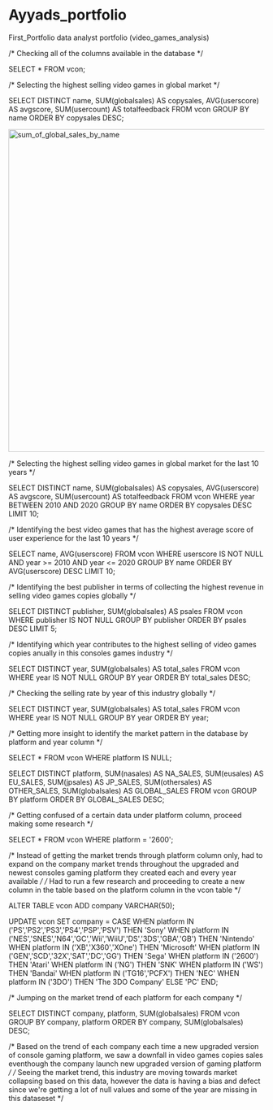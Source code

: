 # Ayyads_portfolio
First_Portfolio
data analyst portfolio (video_games_analysis)

/* Checking all of the columns available in the database */ 

SELECT * FROM vcon;

/* Selecting the highest selling video games in global market */ 

SELECT DISTINCT name, SUM(globalsales) AS copysales, AVG(userscore) AS avgscore, SUM(usercount) AS totalfeedback
FROM vcon 
GROUP BY name
ORDER BY copysales DESC;

<img width="635" alt="sum_of_global_sales_by_name" src="https://github.com/Ayyad96/Ayyads_portfolio/assets/140683898/8edfafff-950c-4fbd-8ce9-f53472482a51">


/* Selecting the highest selling video games in global market for the last 10 years */

SELECT DISTINCT name, SUM(globalsales) AS copysales, AVG(userscore) AS avgscore, SUM(usercount) AS totalfeedback
FROM vcon 
WHERE year BETWEEN 2010 AND 2020
GROUP BY name 
ORDER BY copysales DESC 
LIMIT 10;

/* Identifying the best video games that has the highest average score of user experience for the last 10 years */

SELECT name, AVG(userscore)
FROM vcon
WHERE userscore IS NOT NULL AND year >= 2010 AND year <= 2020
GROUP BY name
ORDER BY AVG(userscore) DESC
LIMIT 10;

/* Identifying the best publisher in terms of collecting the highest revenue in selling video games copies globally */

SELECT DISTINCT publisher, SUM(globalsales) AS psales
FROM vcon
WHERE publisher IS NOT NULL
GROUP BY publisher
ORDER BY psales DESC
LIMIT 5;

/* Identifying which year contributes to the highest selling of video games copies anually in this consoles games industry */

SELECT DISTINCT year, SUM(globalsales) AS total_sales
FROM vcon
WHERE year IS NOT NULL
GROUP BY year 
ORDER BY total_sales DESC;

/* Checking the selling rate by year of this industry globally */

SELECT DISTINCT year, SUM(globalsales) AS total_sales
FROM vcon
WHERE year IS NOT NULL
GROUP BY year 
ORDER BY year;

/* Getting more insight to identify the market pattern in the database by platform and year column */ 

SELECT * FROM vcon
WHERE platform IS NULL;

SELECT DISTINCT platform, SUM(nasales) AS NA_SALES, SUM(eusales) AS EU_SALES, SUM(jpsales) AS JP_SALES, SUM(othersales) AS OTHER_SALES, SUM(globalsales) AS GLOBAL_SALES
FROM vcon
GROUP BY platform
ORDER BY GLOBAL_SALES DESC;

/* Getting confused of a certain data under platform column, proceed making some research */

SELECT * FROM vcon WHERE platform = '2600';

/* Instead of getting the market trends through platform column only, had to expand on the company market trends throughout the upgraded and newest consoles gaming platform they created each and every year available */
/* Had to run a few research and proceeding to create a new column in the table based on the platform column in the vcon table */

ALTER TABLE vcon
ADD company VARCHAR(50);

UPDATE vcon
SET company =
	CASE 
		WHEN platform IN ('PS','PS2','PS3','PS4','PSP','PSV') THEN 'Sony'
		WHEN platform IN ('NES','SNES','N64','GC','Wii','WiiU','DS','3DS','GBA','GB') THEN 'Nintendo'
		WHEN platform IN ('XB','X360','XOne') THEN 'Microsoft'
		WHEN platform IN ('GEN','SCD','32X','SAT','DC','GG') THEN 'Sega'
		WHEN platform IN ('2600') THEN 'Atari'
		WHEN platform IN ('NG') THEN 'SNK'
		WHEN platform IN ('WS') THEN 'Bandai'
		WHEN platform IN ('TG16','PCFX') THEN 'NEC'
		WHEN platform IN ('3DO') THEN 'The 3DO Company'
		ELSE 'PC'
	END;

 /* Jumping on the market trend of each platform for each company */

SELECT DISTINCT company, platform, SUM(globalsales)
FROM vcon 
GROUP BY company, platform
ORDER BY company, SUM(globalsales) DESC;

/* Based on the trend of each company each time a new upgraded version of console gaming platform, we saw a downfall in video games copies sales eventhough the company launch new upgraded version of gaming platform */
/* Seeing the market trend, this industry are moving towards market collapsing based on this data, however the data is having a bias and defect since we're getting a lot of null values and some of the year are missing in this dataseset */



